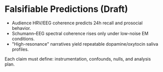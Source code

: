# Falsifiable Predictions (Draft)

- Audience HRV/EEG coherence predicts 24h recall and prosocial behavior.
- Schumann–EEG spectral coherence rises only under low-noise EM conditions.
- "High-resonance" narratives yield repeatable dopamine/oxytocin saliva profiles.

Each claim must define: instrumentation, confounds, nulls, and analysis plan.
